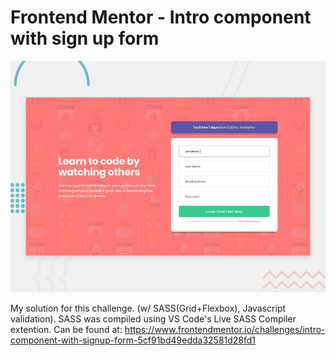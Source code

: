 # Frontend Mentor - Intro component with sign up form

![Design preview for the Intro component with sign up form coding challenge](./design/desktop-preview.jpg)

My solution for this challenge. (w/ SASS(Grid+Flexbox), Javascript validation). SASS was compiled using VS Code's Live SASS Compiler extention.
Can be found at: https://www.frontendmentor.io/challenges/intro-component-with-signup-form-5cf91bd49edda32581d28fd1
